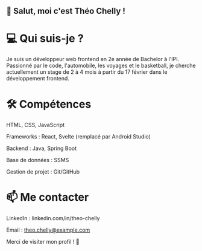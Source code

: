 ## 👋 Salut, moi c'est Théo Chelly !

# 💻 Qui suis-je ?

Je suis un développeur web frontend en 2e année de Bachelor à l'IPI. Passionné par le code, l'automobile, les voyages et le basketball, je cherche actuellement un stage de 2 à 4 mois à partir du 17 février dans le développement frontend.

# 🛠 Compétences

HTML, CSS, JavaScript

Frameworks : React, Svelte (remplacé par Android Studio)

Backend : Java, Spring Boot

Base de données : SSMS

Gestion de projet : Git/GitHub

# 📫 Me contacter

LinkedIn : linkedin.com/in/theo-chelly

Email : theo.chelly@example.com

Merci de visiter mon profil ! 🚀
